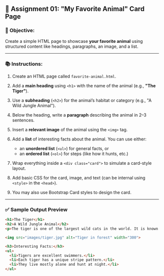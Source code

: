 ## 📝 **Assignment 01: "My Favorite Animal" Card Page**

### 🎯 **Objective:**

Create a simple HTML page to showcase **your favorite animal** using structured content like headings, paragraphs, an image, and a list.

---

### 📚 **Instructions:**

1. Create an HTML page called `favorite-animal.html`.

2. Add a **main heading** using `<h1>` with the name of the animal (e.g., **"The Tiger"**).

3. Use a **subheading** (`<h2>`) for the animal’s habitat or category (e.g., "A Wild Jungle Animal").

4. Below the heading, write a **paragraph** describing the animal in 2–3 sentences.

5. Insert a **relevant image** of the animal using the `<img>` tag.

6. Add a **list** of interesting facts about the animal. You can use either:

   * an **unordered list** (`<ul>`) for general facts, or
   * an **ordered list** (`<ol>`) for steps (like how it hunts, etc.)

7. Wrap everything inside a `<div class="card">` to simulate a card-style layout. 

8. Add basic CSS for the card, image, and text (can be internal using `<style>` in the `<head>`).

9. You may also use Bootstrap Card styles to design the card.

---

### ✅ **Sample Output Preview**

```html
<h1>The Tiger</h1>
<h2>A Wild Jungle Animal</h2>
<p>The tiger is one of the largest wild cats in the world. It is known for its striped orange fur and powerful hunting skills.</p>

<img src="images/tiger.jpg" alt="Tiger in forest" width="300">

<h3>Interesting Facts:</h3>
<ul>
  <li>Tigers are excellent swimmers.</li>
  <li>Each tiger has a unique stripe pattern.</li>
  <li>They live mostly alone and hunt at night.</li>
</ul>
```

